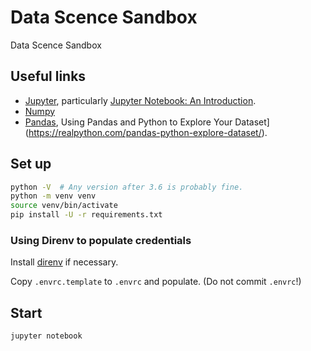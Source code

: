 # Data Scence Sandbox

Data Scence Sandbox

## Useful links

* [Jupyter](https://pinboard.in/u:brunns/t:jupyter), particularly [Jupyter Notebook: An Introduction](https://realpython.com/jupyter-notebook-introduction/).
* [Numpy](https://pinboard.in/u:brunns/t:numpy)
* [Pandas](https://pinboard.in/u:brunns/t:pandas), Using Pandas and Python to Explore Your Dataset](https://realpython.com/pandas-python-explore-dataset/).

## Set up

```bash
python -V  # Any version after 3.6 is probably fine.
python -m venv venv
source venv/bin/activate
pip install -U -r requirements.txt
```

### Using Direnv to populate credentials

Install [direnv](https://direnv.net/) if necessary.

Copy `.envrc.template` to `.envrc` and populate. (Do not commit `.envrc`!)

## Start

```bash
jupyter notebook
```
